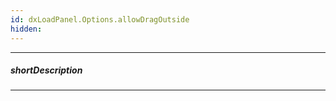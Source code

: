 ```yaml
---
id: dxLoadPanel.Options.allowDragOutside
hidden: 
---
```

---
##### shortDescription
<!-- Description goes here -->

---
<!-- Description goes here -->
